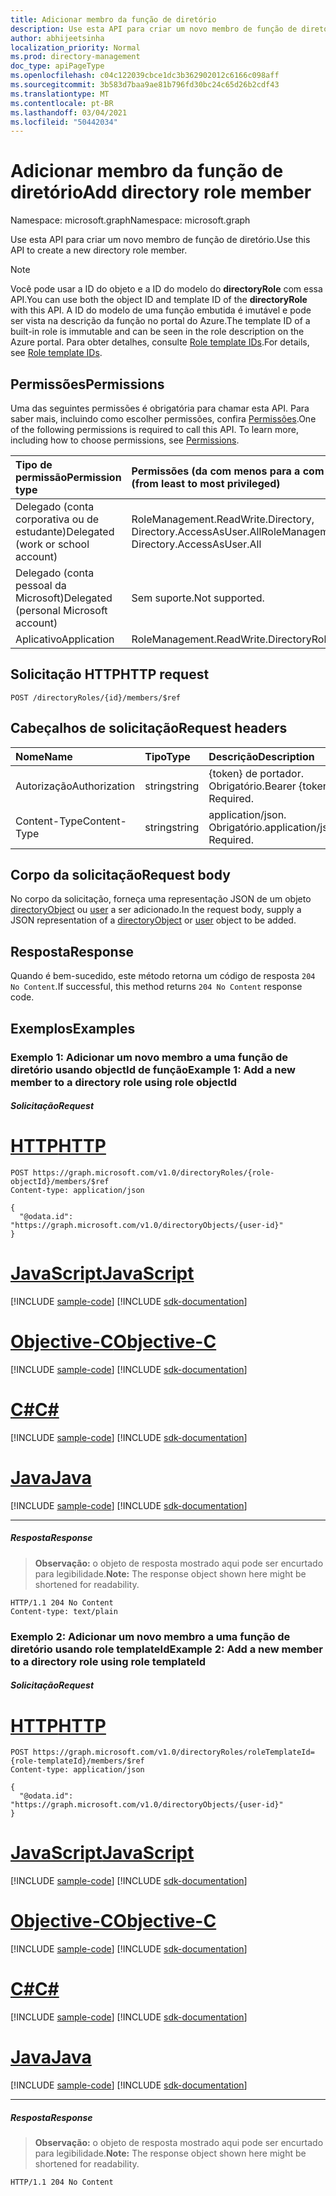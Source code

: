 ```yaml
---
title: Adicionar membro da função de diretório
description: Use esta API para criar um novo membro de função de diretório.
author: abhijeetsinha
localization_priority: Normal
ms.prod: directory-management
doc_type: apiPageType
ms.openlocfilehash: c04c122039cbce1dc3b362902012c6166c098aff
ms.sourcegitcommit: 3b583d7baa9ae81b796fd30bc24c65d26b2cdf43
ms.translationtype: MT
ms.contentlocale: pt-BR
ms.lasthandoff: 03/04/2021
ms.locfileid: "50442034"
---
```

# <a name="add-directory-role-member"></a><span data-ttu-id="5a574-103">Adicionar membro da função de diretório</span><span class="sxs-lookup"><span data-stu-id="5a574-103">Add directory role member</span></span>

<span data-ttu-id="5a574-104">Namespace: microsoft.graph</span><span class="sxs-lookup"><span data-stu-id="5a574-104">Namespace: microsoft.graph</span></span>

<span data-ttu-id="5a574-105">Use esta API para criar um novo membro de função de diretório.</span><span class="sxs-lookup"><span data-stu-id="5a574-105">Use this API to create a new directory role member.</span></span>

> [!Note]
> <span data-ttu-id="5a574-106">Você pode usar a ID do objeto e a ID do modelo do **directoryRole** com essa API.</span><span class="sxs-lookup"><span data-stu-id="5a574-106">You can use both the object ID and template ID of the **directoryRole** with this API.</span></span> <span data-ttu-id="5a574-107">A ID do modelo de uma função embutida é imutável e pode ser vista na descrição da função no portal do Azure.</span><span class="sxs-lookup"><span data-stu-id="5a574-107">The template ID of a built-in role is immutable and can be seen in the role description on the Azure portal.</span></span> <span data-ttu-id="5a574-108">Para obter detalhes, consulte [Role template IDs](/azure/active-directory/users-groups-roles/directory-assign-admin-roles#role-template-ids).</span><span class="sxs-lookup"><span data-stu-id="5a574-108">For details, see [Role template IDs](/azure/active-directory/users-groups-roles/directory-assign-admin-roles#role-template-ids).</span></span>

## <a name="permissions"></a><span data-ttu-id="5a574-109">Permissões</span><span class="sxs-lookup"><span data-stu-id="5a574-109">Permissions</span></span>
<span data-ttu-id="5a574-p102">Uma das seguintes permissões é obrigatória para chamar esta API. Para saber mais, incluindo como escolher permissões, confira [Permissões](/graph/permissions-reference).</span><span class="sxs-lookup"><span data-stu-id="5a574-p102">One of the following permissions is required to call this API. To learn more, including how to choose permissions, see [Permissions](/graph/permissions-reference).</span></span>

|<span data-ttu-id="5a574-112">Tipo de permissão</span><span class="sxs-lookup"><span data-stu-id="5a574-112">Permission type</span></span>      | <span data-ttu-id="5a574-113">Permissões (da com menos para a com mais privilégios)</span><span class="sxs-lookup"><span data-stu-id="5a574-113">Permissions (from least to most privileged)</span></span>              |
|:--------------------|:---------------------------------------------------------|
|<span data-ttu-id="5a574-114">Delegado (conta corporativa ou de estudante)</span><span class="sxs-lookup"><span data-stu-id="5a574-114">Delegated (work or school account)</span></span> | <span data-ttu-id="5a574-115">RoleManagement.ReadWrite.Directory, Directory.AccessAsUser.All</span><span class="sxs-lookup"><span data-stu-id="5a574-115">RoleManagement.ReadWrite.Directory, Directory.AccessAsUser.All</span></span>    |
|<span data-ttu-id="5a574-116">Delegado (conta pessoal da Microsoft)</span><span class="sxs-lookup"><span data-stu-id="5a574-116">Delegated (personal Microsoft account)</span></span> | <span data-ttu-id="5a574-117">Sem suporte.</span><span class="sxs-lookup"><span data-stu-id="5a574-117">Not supported.</span></span>    |
|<span data-ttu-id="5a574-118">Aplicativo</span><span class="sxs-lookup"><span data-stu-id="5a574-118">Application</span></span> | <span data-ttu-id="5a574-119">RoleManagement.ReadWrite.Directory</span><span class="sxs-lookup"><span data-stu-id="5a574-119">RoleManagement.ReadWrite.Directory</span></span> |

## <a name="http-request"></a><span data-ttu-id="5a574-120">Solicitação HTTP</span><span class="sxs-lookup"><span data-stu-id="5a574-120">HTTP request</span></span>
<!-- { "blockType": "ignored" } -->
```http
POST /directoryRoles/{id}/members/$ref
```
## <a name="request-headers"></a><span data-ttu-id="5a574-121">Cabeçalhos de solicitação</span><span class="sxs-lookup"><span data-stu-id="5a574-121">Request headers</span></span>
| <span data-ttu-id="5a574-122">Nome</span><span class="sxs-lookup"><span data-stu-id="5a574-122">Name</span></span>       | <span data-ttu-id="5a574-123">Tipo</span><span class="sxs-lookup"><span data-stu-id="5a574-123">Type</span></span> | <span data-ttu-id="5a574-124">Descrição</span><span class="sxs-lookup"><span data-stu-id="5a574-124">Description</span></span>|
|:---------------|:--------|:----------|
| <span data-ttu-id="5a574-125">Autorização</span><span class="sxs-lookup"><span data-stu-id="5a574-125">Authorization</span></span>  | <span data-ttu-id="5a574-126">string</span><span class="sxs-lookup"><span data-stu-id="5a574-126">string</span></span>  | <span data-ttu-id="5a574-p103">{token} de portador. Obrigatório.</span><span class="sxs-lookup"><span data-stu-id="5a574-p103">Bearer {token}. Required.</span></span> |
| <span data-ttu-id="5a574-129">Content-Type</span><span class="sxs-lookup"><span data-stu-id="5a574-129">Content-Type</span></span>  | <span data-ttu-id="5a574-130">string</span><span class="sxs-lookup"><span data-stu-id="5a574-130">string</span></span>  | <span data-ttu-id="5a574-p104">application/json. Obrigatório.</span><span class="sxs-lookup"><span data-stu-id="5a574-p104">application/json. Required.</span></span>  |

## <a name="request-body"></a><span data-ttu-id="5a574-133">Corpo da solicitação</span><span class="sxs-lookup"><span data-stu-id="5a574-133">Request body</span></span>
<span data-ttu-id="5a574-134">No corpo da solicitação, forneça uma representação JSON de um objeto [directoryObject](../resources/directoryobject.md) ou [user](../resources/user.md) a ser adicionado.</span><span class="sxs-lookup"><span data-stu-id="5a574-134">In the request body, supply a JSON representation of a [directoryObject](../resources/directoryobject.md) or [user](../resources/user.md) object to be added.</span></span>

## <a name="response"></a><span data-ttu-id="5a574-135">Resposta</span><span class="sxs-lookup"><span data-stu-id="5a574-135">Response</span></span>

<span data-ttu-id="5a574-136">Quando é bem-sucedido, este método retorna um código de resposta `204 No Content`.</span><span class="sxs-lookup"><span data-stu-id="5a574-136">If successful, this method returns `204 No Content` response code.</span></span>

## <a name="examples"></a><span data-ttu-id="5a574-137">Exemplos</span><span class="sxs-lookup"><span data-stu-id="5a574-137">Examples</span></span>

### <a name="example-1-add-a-new-member-to-a-directory-role-using-role-objectid"></a><span data-ttu-id="5a574-138">Exemplo 1: Adicionar um novo membro a uma função de diretório usando objectId de função</span><span class="sxs-lookup"><span data-stu-id="5a574-138">Example 1: Add a new member to a directory role using role objectId</span></span>

##### <a name="request"></a><span data-ttu-id="5a574-139">Solicitação</span><span class="sxs-lookup"><span data-stu-id="5a574-139">Request</span></span>


# <a name="http"></a>[<span data-ttu-id="5a574-140">HTTP</span><span class="sxs-lookup"><span data-stu-id="5a574-140">HTTP</span></span>](#tab/http)
<!-- {
  "blockType": "request",
  "name": "create_directoryobject_from_directoryrole_objectId"
}-->
```http
POST https://graph.microsoft.com/v1.0/directoryRoles/{role-objectId}/members/$ref
Content-type: application/json

{
  "@odata.id": "https://graph.microsoft.com/v1.0/directoryObjects/{user-id}"
}
```
# <a name="javascript"></a>[<span data-ttu-id="5a574-141">JavaScript</span><span class="sxs-lookup"><span data-stu-id="5a574-141">JavaScript</span></span>](#tab/javascript)
[!INCLUDE [sample-code](../includes/snippets/javascript/create-directoryobject-from-directoryrole-objectid-javascript-snippets.md)]
[!INCLUDE [sdk-documentation](../includes/snippets/snippets-sdk-documentation-link.md)]

# <a name="objective-c"></a>[<span data-ttu-id="5a574-142">Objective-C</span><span class="sxs-lookup"><span data-stu-id="5a574-142">Objective-C</span></span>](#tab/objc)
[!INCLUDE [sample-code](../includes/snippets/objc/create-directoryobject-from-directoryrole-objectid-objc-snippets.md)]
[!INCLUDE [sdk-documentation](../includes/snippets/snippets-sdk-documentation-link.md)]

# <a name="c"></a>[<span data-ttu-id="5a574-143">C#</span><span class="sxs-lookup"><span data-stu-id="5a574-143">C#</span></span>](#tab/csharp)
[!INCLUDE [sample-code](../includes/snippets/csharp/create-directoryobject-from-directoryrole-objectid-csharp-snippets.md)]
[!INCLUDE [sdk-documentation](../includes/snippets/snippets-sdk-documentation-link.md)]

# <a name="java"></a>[<span data-ttu-id="5a574-144">Java</span><span class="sxs-lookup"><span data-stu-id="5a574-144">Java</span></span>](#tab/java)
[!INCLUDE [sample-code](../includes/snippets/java/create-directoryobject-from-directoryrole-objectid-java-snippets.md)]
[!INCLUDE [sdk-documentation](../includes/snippets/snippets-sdk-documentation-link.md)]

---


##### <a name="response"></a><span data-ttu-id="5a574-145">Resposta</span><span class="sxs-lookup"><span data-stu-id="5a574-145">Response</span></span>
><span data-ttu-id="5a574-146">**Observação:** o objeto de resposta mostrado aqui pode ser encurtado para legibilidade.</span><span class="sxs-lookup"><span data-stu-id="5a574-146">**Note:** The response object shown here might be shortened for readability.</span></span> 
<!-- {
  "blockType": "response",
  "truncated": true,
  "@odata.type": "microsoft.graph.directoryObject"
} -->
```http
HTTP/1.1 204 No Content
Content-type: text/plain

```

### <a name="example-2-add-a-new-member-to-a-directory-role-using-role-templateid"></a><span data-ttu-id="5a574-147">Exemplo 2: Adicionar um novo membro a uma função de diretório usando role templateId</span><span class="sxs-lookup"><span data-stu-id="5a574-147">Example 2: Add a new member to a directory role using role templateId</span></span>

##### <a name="request"></a><span data-ttu-id="5a574-148">Solicitação</span><span class="sxs-lookup"><span data-stu-id="5a574-148">Request</span></span>


# <a name="http"></a>[<span data-ttu-id="5a574-149">HTTP</span><span class="sxs-lookup"><span data-stu-id="5a574-149">HTTP</span></span>](#tab/http)
<!-- {
  "blockType": "request",
  "name": "create_directoryobject_from_directoryrole_templateId"
}-->
```http
POST https://graph.microsoft.com/v1.0/directoryRoles/roleTemplateId={role-templateId}/members/$ref
Content-type: application/json

{
  "@odata.id": "https://graph.microsoft.com/v1.0/directoryObjects/{user-id}"
}
```
# <a name="javascript"></a>[<span data-ttu-id="5a574-150">JavaScript</span><span class="sxs-lookup"><span data-stu-id="5a574-150">JavaScript</span></span>](#tab/javascript)
[!INCLUDE [sample-code](../includes/snippets/javascript/create-directoryobject-from-directoryrole-templateid-javascript-snippets.md)]
[!INCLUDE [sdk-documentation](../includes/snippets/snippets-sdk-documentation-link.md)]

# <a name="objective-c"></a>[<span data-ttu-id="5a574-151">Objective-C</span><span class="sxs-lookup"><span data-stu-id="5a574-151">Objective-C</span></span>](#tab/objc)
[!INCLUDE [sample-code](../includes/snippets/objc/create-directoryobject-from-directoryrole-templateid-objc-snippets.md)]
[!INCLUDE [sdk-documentation](../includes/snippets/snippets-sdk-documentation-link.md)]

# <a name="c"></a>[<span data-ttu-id="5a574-152">C#</span><span class="sxs-lookup"><span data-stu-id="5a574-152">C#</span></span>](#tab/csharp)
[!INCLUDE [sample-code](../includes/snippets/csharp/create-directoryobject-from-directoryrole-templateid-csharp-snippets.md)]
[!INCLUDE [sdk-documentation](../includes/snippets/snippets-sdk-documentation-link.md)]

# <a name="java"></a>[<span data-ttu-id="5a574-153">Java</span><span class="sxs-lookup"><span data-stu-id="5a574-153">Java</span></span>](#tab/java)
[!INCLUDE [sample-code](../includes/snippets/java/create-directoryobject-from-directoryrole-templateid-java-snippets.md)]
[!INCLUDE [sdk-documentation](../includes/snippets/snippets-sdk-documentation-link.md)]

---


##### <a name="response"></a><span data-ttu-id="5a574-154">Resposta</span><span class="sxs-lookup"><span data-stu-id="5a574-154">Response</span></span>
><span data-ttu-id="5a574-155">**Observação:** o objeto de resposta mostrado aqui pode ser encurtado para legibilidade.</span><span class="sxs-lookup"><span data-stu-id="5a574-155">**Note:** The response object shown here might be shortened for readability.</span></span> 
<!-- {
  "blockType": "response",
  "truncated": true,
  "@odata.type": "microsoft.graph.directoryObject"
} -->
```http
HTTP/1.1 204 No Content
```

<!-- uuid: 8fcb5dbc-d5aa-4681-8e31-b001d5168d79
2015-10-25 14:57:30 UTC -->
<!-- {
  "type": "#page.annotation",
  "description": "Create member",
  "keywords": "",
  "section": "documentation",
  "tocPath": "",
  "suppressions": [
  ]
}-->


